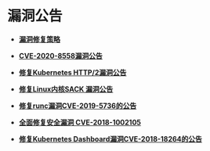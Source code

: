 # 漏洞公告<a name="cce_01_0169"></a>

-   **[漏洞修复策略](漏洞修复策略.md)**  

-   **[CVE-2020-8558漏洞公告](CVE-2020-8558漏洞公告.md)**  

-   **[修复Kubernetes HTTP/2漏洞公告](修复Kubernetes-HTTP-2漏洞公告.md)**  

-   **[修复Linux内核SACK 漏洞公告](修复Linux内核SACK-漏洞公告.md)**  

-   **[修复runc漏洞CVE-2019-5736的公告](修复runc漏洞CVE-2019-5736的公告.md)**  

-   **[全面修复安全漏洞 CVE-2018-1002105](全面修复安全漏洞-CVE-2018-1002105.md)**  

-   **[修复Kubernetes Dashboard漏洞CVE-2018-18264的公告](修复Kubernetes-Dashboard漏洞CVE-2018-18264的公告.md)**  


